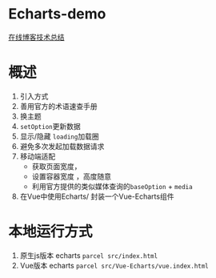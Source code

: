 # Echarts-demo
[在线博客技术总结](https://juejin.cn/post/6911729780899446792/)
# 概述
1. 引入方式
2. 善用官方的术语速查手册
3. 换主题
4. `setOption`更新数据
5. 显示/隐藏 `loading`加载圈
6. 避免多次发起加载数据请求
7. 移动端适配
    - 获取页面宽度，
    - 设置容器宽度 ，高度随意
    - 利用官方提供的类似媒体查询的`baseOption` + `media`
8. 在Vue中使用Echarts/ 封装一个Vue-Echarts组件
# 本地运行方式
1. 原生js版本 echarts `parcel src/index.html`
2. Vue版本 echarts `parcel src/Vue-Echarts/vue.index.html`
